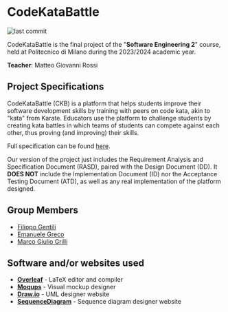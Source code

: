 # CodeKataBattle
![last commit](https://img.shields.io/github/last-commit/emanuelegreco29/SE2-GentiliGrecoGrilli)

CodeKataBattle is the final project of the "**Software Engineering 2**" course, held at Politecnico di Milano during the 2023/2024 academic year. 

**Teacher**: Matteo Giovanni Rossi

## Project Specifications
CodeKataBattle (CKB) is a platform that helps students improve their software development skills by training with peers on code kata, akin to "kata" from Karate. Educators use the platform to challenge students by creating kata battles in which teams of students can compete against each other, thus proving (and improving) their skills.

Full specification can be found [here](https://github.com/emanuelegreco29/SE2-GentiliGrecoGrilli/blob/main/Assignment/Assignment%20RDD%20AY%202023-2024.pdf).

Our version of the project just includes the Requirement Analysis and Specification Document (RASD), paired with the Design Document (DD). It **DOES NOT** include the Implementation Document (ID) nor the Acceptance Testing Document (ATD), as well as any real implementation of the platform designed.

## Group Members
- [Filippo Gentili](https://github.com/FilippoGentili)
- [Emanuele Greco](https://github.com/emanuelegreco29)
- [Marco Giulio Grilli](https://github.com/MarcoGiulioGrilli)

## Software and/or websites used
- [**Overleaf**](https://www.overleaf.com/) - LaTeX editor and compiler
- [**Moqups**](https://moqups.com/) - Visual mockup designer
- [**Draw.io**](https://app.diagrams.net/) - UML designer website
- [**SequenceDiagram**](https://sequencediagram.org/) - Sequence diagram designer website
